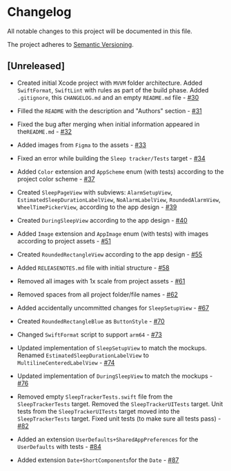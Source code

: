 # Changelog

All notable changes to this project will be documented in this file.

The project adheres to [Semantic Versioning](https://semver.org/spec/v2.0.0.html).

## [Unreleased]

-  Created initial Xcode project with `MVVM` folder architecture. Added `SwiftFormat`, `SwiftLint` with rules as part of the build phase. Added `.gitignore`, this `CHANGELOG.md` and an empty `README.md` file - [#30](https://github.com/ios-course/swiftcowboys-team-project/pull/30)
-  Filled the `README` with the description and "Authors" section - [#31](https://github.com/ios-course/swiftcowboys-team-project/pull/31)
-  Fixed the bug after merging when initial information appeared in the`README.md` - [#32](https://github.com/ios-course/swiftcowboys-team-project/pull/32/files)
-  Added images from `Figma` to the assets - [#33](https://github.com/ios-course/swiftcowboys-team-project/pull/33)
-  Fixed an error while building the `Sleep tracker/Tests` target - [#34](https://github.com/ios-course/swiftcowboys-team-project/pull/34)
-  Added `Color` extension and `AppScheme` enum (with tests) according to the project color scheme - [#37](https://github.com/ios-course/swiftcowboys-team-project/pull/37)
-  Created `SleepPageView` with subviews: `AlarmSetupView`, `EstimatedSleepDurationLabelView`, `NoAlarmLabelView`, `RoundedAlarmView`, `WheelTimePickerView`, according to the app design - [#39](https://github.com/ios-course/swiftcowboys-team-project/pull/39)
-  Created `DuringSleepView` according to the app design - [#40](https://github.com/ios-course/swiftcowboys-team-project/pull/40)
-  Added `Image` extension and `AppImage` enum (with tests) with images according to project assets - [#51](https://github.com/ios-course/swiftcowboys-team-project/pull/51)
-  Created `RoundedRectangleView` according to the app design - [#55](https://github.com/ios-course/swiftcowboys-team-project/pull/55)
-  Added `RELEASENOTES.md` file with initial structure - [#58](https://github.com/ios-course/swiftcowboys-team-project/pull/58)
-  Removed all images with 1x scale from project assets - [#61](https://github.com/ios-course/swiftcowboys-team-project/pull/61)
-  Removed spaces from all project folder/file names - [#62](https://github.com/ios-course/swiftcowboys-team-project/pull/62)
-  Added accidentally uncommitted changes for `SleepSetupView` - [#67](https://github.com/ios-course/swiftcowboys-team-project/pull/67)
-  Created `RoundedRectangleBlue` as `ButtonStyle` - [#70](https://github.com/ios-course/swiftcowboys-team-project/pull/70)
-  Changed `SwiftFormat` script to support `arm64` - [#73](https://github.com/ios-course/swiftcowboys-team-project/pull/73)
-  Updated implementation of `SleepSetupView` to match the mockups. Renamed `EstimatedSleepDurationLabelView` to `MultilineCenteredLabelView` - [#74](https://github.com/ios-course/swiftcowboys-team-project/pull/74)
-  Updated implementation of `DuringSleepView` to match the mockups - [#76](https://github.com/ios-course/swiftcowboys-team-project/pull/76)
-  Removed empty `SleepTrackerTests.swift` file from the `SleepTrackerTests` target. Removed the `SleepTrackerUITests` target. Unit tests from the `SleepTrackerUITests` target moved into the `SleepTrackerTests` target. Fixed unit tests (to make sure all tests pass) - [#82](https://github.com/ios-course/swiftcowboys-team-project/pull/82)
-  Added an extension `UserDefaults+SharedAppPreferences` for the `UserDefaults` with tests - [#84](https://github.com/ios-course/swiftcowboys-team-project/pull/84)

-  Added extension `Date+ShortComponents`for the `Date` - [#87](https://github.com/ios-course/swiftcowboys-team-project/pull/82)

